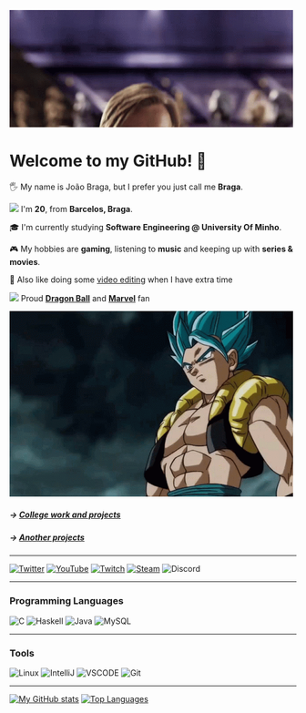![Hello there!](/hello-there-general-kenobi.gif)

# Welcome to my GitHub! 👋

🖐️ My name is João Braga, but I prefer you just call me **Braga**.

<img height=12 src="https://upload.wikimedia.org/wikipedia/commons/thumb/5/5c/Flag_of_Portugal.svg/600px-Flag_of_Portugal.svg.png"/> I'm **20**, from **Barcelos, Braga**. 

🎓 I'm currently studying **Software Engineering @ University Of Minho**.

🎮 My hobbies are **gaming**, listening to **music** and keeping up with **series & movies**.

🎥 Also like doing some [video editing](https://www.youtube.com/c/LykiFyar "👀") when I have extra time 

 <img height=16 src="https://icons.iconarchive.com/icons/iconshock/dragonball/256/dragonball-1-icon.png" /> Proud **[Dragon Ball](https://www.youtube.com/watch?v=kkYaQ3FR7hc&ab_channel=Zeon "Great opportunity for a rickroll haha")** and **[Marvel](https://c.tenor.com/fIZ3MfEH6CYAAAAC/ok-daredevil.gif "Another great rickroll")** fan
 
 <img src=/gogeta-bringit.gif title="Bring It!"/>


##### -> [College work and projects](https://github.com/LykiFyar/stuff)
##### -> [Another projects](https://rroll.to/kwkCo8 "I had to! 🤣") 

---

[![Twitter](https://img.shields.io/badge/Twitter-%231DA1F2.svg?style=for-the-badge&logo=Twitter&logoColor=white)](https://www.twitter.com/lykifyar) 
[![YouTube](https://img.shields.io/badge/YouTube-%23FF0000.svg?style=for-the-badge&logo=YouTube&logoColor=white)](https://www.youtube.com/c/LykiFyar)
[![Twitch](https://img.shields.io/badge/Twitch-9146FF?style=for-the-badge&logo=twitch&logoColor=white)](https://www.twitch.tv/lykifyar)
[![Steam](https://img.shields.io/badge/Steam-000000?style=for-the-badge&logo=steam&logoColor=white)](https://steamcommunity.com/id/LykiFyarPT/)
![Discord](https://img.shields.io/badge/LykiFyar%233843-%237289DA.svg?style=for-the-badge&logo=discord&logoColor=white)

---

### Programming Languages

![C](https://img.shields.io/badge/C-00599C?style=for-the-badge&logo=c&logoColor=white)
![Haskell](https://img.shields.io/badge/Haskell-5D4F85?style=for-the-badge&logo=haskell&logoColor=white)
![Java](https://img.shields.io/badge/Java-ED8B00?style=for-the-badge&logo=java&logoColor=white)
![MySQL](https://img.shields.io/badge/MySQL-005C84?style=for-the-badge&logo=mysql&logoColor=white)

---

### Tools

![Linux](https://img.shields.io/badge/Linux-FCC624?style=for-the-badge&logo=linux&logoColor=black)
![IntelliJ](https://img.shields.io/badge/IntelliJ_IDEA-000000.svg?style=for-the-badge&logo=intellij-idea&logoColor=white)
![VSCODE](https://img.shields.io/badge/Visual_Studio_Code-0078D4?style=for-the-badge&logo=visual%20studio%20code&logoColor=white)
![Git](https://img.shields.io/badge/GIT-E44C30?style=for-the-badge&logo=git&logoColor=white)

---

[![My GitHub stats](https://github-readme-stats.vercel.app/api?username=LykiFyar&theme=codeSTACKr&count_private=true&hide=contribs&hide_border=true)](https://github.com/anuraghazra/github-readme-stats)
[![Top Languages](https://github-readme-stats.vercel.app/api/top-langs/?username=LykiFyar&theme=codeSTACKr&layout=compact&hide_border=true)](https://github.com/anuraghazra/github-readme-stats)


<!--
**LykiFyar/LykiFyar** is a ✨ _special_ ✨ repository because its `README.md` (this file) appears on your GitHub profile.
-->
